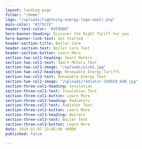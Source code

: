 ```yaml
---
layout: landing-page
folder: "/demo"
logo: "/uploads/lightning-energy-logo-small.png"
main-color: "#375CCE"
header-text-color: "#3F99D8"
hero-banner-heading: Discover the Right Tariff for you
hero-banner-link-text: Get Started
header-section-title: Boiler Care
header-section-text: Boiler Care Text
header-section-button: Learn More
section-two-col1-heading: Smart Meters
section-two-col1-text: Smart Meters Text
section-two-col1-image: "/uploads/pic01.jpg"
section-two-col2-heading: Renewable Energy Tariffs
section-two-col2-text: Renewable Energy Text
section-two-col2-image: "/uploads/radiator-250558_640.jpg"
section-three-col1-heading: Insulation
section-three-col1-text: Insulation Text
section-three-col1-button: Learn More
section-three-col2-heading: Radiators
section-three-col2-text: Radiator Text
section-three-col2-button: Learn More
section-three-col3-heading: Boilers
section-three-col3-text: Boiler Text
section-three-col3-button: Learn More
date: 2019-01-07 15:05:06 +0000
published: false

---
```

